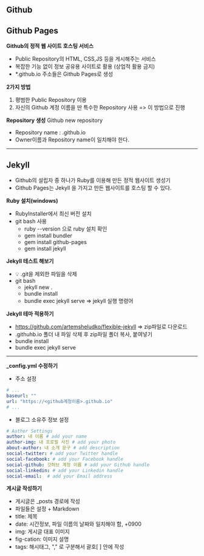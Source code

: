 ## Github
## Github Pages
**Github의 정적 웹 사이트 호스팅 서비스**
- Public Repository의 HTML, CSS,JS 등을 게시해주는 서비스
- 복잡한 기능 없이 정보 공유용 사이트로 활용 (상업적 활용 금지)
- *.github.io 주소들은 Github Pages로 생성


**2가지 방법**
1. 평범한 Public Repository 이용
2. 자신의 Github 계정 이름을 딴 특수한 Repository 사용 => 이 방법으로 진행


**Repository 생성**
Github new repository
- Repository name : <Owner>.github.io
- Owner이름과 Repository name이 일치해야 한다.

---
## Jekyll
- Github의 설립자 중 하나가 Ruby를 이용해 만든 정적 웹사이트 생성기
- Github Pages는 Jekyll 을 가지고 만든 웹사이트를 호스팅 할 수 있다.

**Ruby 설치(windows)**
- RubyInstaller에서 최신 버전 설치
- git bash 사용
    - ruby --version 으로 ruby 설치 확인
    - gem install bundler
    - gem install github-pages
    - gem install jekyll


**Jekyll 테스트 해보기**
- 💡 .git을 제외한 파일을 삭제
- git bash
    - jekyll new .
    - bundle install
    - bundle exec jekyll serve =>  jekyll 실행 명령어


**Jekyll 테마 적용하기**
- https://github.com/artemsheludko/flexible-jekyll => zip파일로 다운로드
- .githuhb.io 폴더 내 파일 삭제 후 zip파일 폴더 복사, 붙여넣기
- bundle install
- bundle exec jekyll serve

---
**_config.yml 수정하기**
- 주소 설정
```yaml
# ...
baseurl: ""
url: "https://<github계정이름>.github.io"
# ...
```



- 블로그 소유주 정보 설정
```yaml
# Author Settings
author: 내 이름 # add your name
author-img: 내 프로필 사진 # add your photo
about-author: 내 소개 문구 # add description
social-twitter: # add your Twitter handle
social-facebook: # add your Facebook handle
social-github: 깃허브 계정 이름 # add your Github handle
social-linkedin: # add your Linkedin handle
social-email:  # add your Email address
```


**게시글 작성하기**
- 게시글은 _posts 경로에 작성
- 파일들은 설정 + Markdown
- title: 제목
- date: 시간정보, 파일 이름의 날짜와 일치해야 함, +0900
- img: 게시글 대표 이미지
- fig-cation: 이미지 설명
- tags: 해시태그, "," 로 구분해서 괄호[ ] 안에 작성 